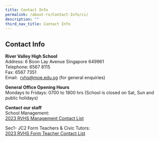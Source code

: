 ```yaml
---
title: Contact Info
permalink: /about-rv/Contact-Info/ci/
description: ""
third_nav_title: Contact Info
---
```

## Contact Info

**River Valley High School**  <br>
Address: 6 Boon Lay Avenue Singapore 649961<br>
Telephone: 6567 8115<br>
Fax: 6567 7351&nbsp;<br>
Email:&nbsp;&nbsp;[rvhs@moe.edu.sg](mailto:rvhs@moe.edu.sg)&nbsp;(for general enquiries)

**General Office Opening Hours**<br>
Mondays to Fridays: 0700 to 1800 hrs (School is closed on Sat, Sun and public holidays)

**Contact our staff**<br>
School Management: 
<br>[2023 RVHS Management Contact List](/files/2023%20rvhs%20management%20team%20contact%20list.pdf)

Sec1- JC2 Form Teachers &amp; Civic Tutors: 
<br>[2023 RVHS Form Teacher Contact List](/files/2023%20ft%20&amp;%20ct%20email%20address.pdf)
